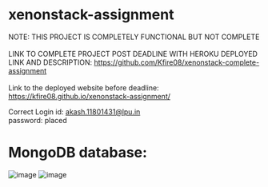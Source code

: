 # xenonstack-assignment
NOTE: THIS PROJECT IS COMPLETELY FUNCTIONAL BUT NOT COMPLETE</BR></BR>  LINK TO COMPLETE PROJECT POST DEADLINE WITH HEROKU DEPLOYED LINK AND DESCRIPTION: https://github.com/Kfire08/xenonstack-complete-assignment
</br>
</br>
Link to the deployed website before deadline: https://kfire08.github.io/xenonstack-assignment/

Correct Login id: akash.11801431@lpu.in</br>
                  password: placed
# MongoDB database:

![image](https://user-images.githubusercontent.com/43553695/175746748-de7e4121-cfce-45d7-a85c-07c651bab669.png)
![image](https://user-images.githubusercontent.com/43553695/175747922-de146aca-a717-4da9-bcd0-03e1f57089d3.png)
